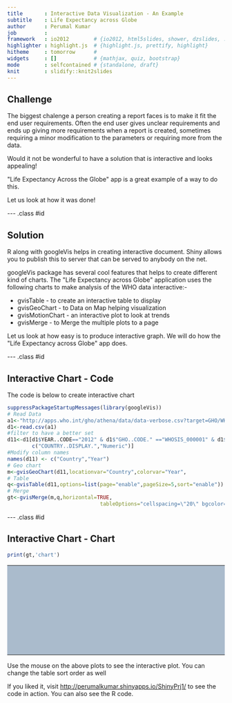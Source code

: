 ```yaml
---
title       : Interactive Data Visualization - An Example
subtitle    : Life Expectancy across Globe
author      : Perumal Kumar     
job         : 
framework   : io2012        # {io2012, html5slides, shower, dzslides, ...}
highlighter : highlight.js  # {highlight.js, prettify, highlight}
hitheme     : tomorrow      # 
widgets     : []            # {mathjax, quiz, bootstrap}
mode        : selfcontained # {standalone, draft}
knit        : slidify::knit2slides
---    
```


## Challenge     



The biggest chalenge a person creating a report faces is to make it fit the end user requirements. Often the end user gives unclear requirements and ends up giving more requirements when a report is created, sometimes requiring a minor modification to the parameters or requiring more from the data.     
                


Would it not be wonderful to have a solution that is interactive and looks appealing!  


          
"Life Expectancy Across the Globe" app is a great example of a way to do this.             
                   
                 
Let us look at how it was done! 

--- .class #id 

## Solution

R along with googleVis helps in creating interactive document. Shiny allows you to publish this to server that can be served to anybody on the net.

googleVis package has several cool features that helps to create different kind of charts. The "Life Expectancy across Globe" application uses the following charts to make analysis of the WHO data interactive:-      
- gvisTable - to create an interactive table to display    
- gvisGeoChart - to Data on Map helping visualization     
- gvisMotionChart - an interactive plot to look at trends
- gvisMerge - to Merge the multiple plots to a page   

Let us look at how easy is to produce interactive graph. We will do how the "Life Expectancy across Globe" app does.

--- .class #id 

## Interactive Chart - Code

The code is below to create interactive chart 


```r
suppressPackageStartupMessages(library(googleVis))
# Read Data
a1<-"http://apps.who.int/gho/athena/data/data-verbose.csv?target=GHO/WHOSIS_000002,WHOSIS_000001,WHOSIS_000015&profile=verbose&filter=COUNTRY:*;REGION:AFR;REGION:AMR;REGION:SEAR;REGION:EUR;REGION:EMR;REGION:WPR;SEX:*"
d1<-read.csv(a1)
#filter to have a better set
d11<-d1[d1$YEAR..CODE=="2012" & d1$"GHO..CODE." =="WHOSIS_000001" & d1$SEX..CODE. =="BTSX",
        c("COUNTRY..DISPLAY.","Numeric")]
#Modify column names
names(d11) <- c("Country","Year")
# Geo chart
m<-gvisGeoChart(d11,locationvar="Country",colorvar="Year",                                               options=list( height=350,displayMode='auto',colorAxis="{values:[40,60,75,80],colors:[\'red', \'pink\', \'orange',\'green']}"))
# Table
q<-gvisTable(d11,options=list(page="enable",pageSize=5,sort="enable"))
# Merge
gt<-gvisMerge(m,q,horizontal=TRUE,
                              tableOptions="cellspacing=\"20\" bgcolor=\"#AABBCC\"")
```

--- .class #id 

## Interactive Chart - Chart


```r
print(gt,'chart')
```

<!-- GeoChart generated in R 3.1.1 by googleVis 0.5.5 package -->
<!-- Sat Sep 20 22:18:05 2014 -->


<!-- jsHeader -->
<script type="text/javascript">
 
// jsData 
function gvisDataGeoChartID16b42f5d50ad () {
var data = new google.visualization.DataTable();
var datajson =
[
 [
 "Andorra",
83 
],
[
 "Antigua and Barbuda",
75 
],
[
 "Cyprus",
82 
],
[
 "Czech Republic",
78 
],
[
 "Ireland",
81 
],
[
 "Republic of Korea",
81 
],
[
 "Kuwait",
78 
],
[
 "Netherlands",
81 
],
[
 "New Zealand",
82 
],
[
 "Portugal",
81 
],
[
 "Singapore",
83 
],
[
 "Trinidad and Tobago",
70 
],
[
 "Ethiopia",
64 
],
[
 "Haiti",
62 
],
[
 "Myanmar",
66 
],
[
 "Niue",
74 
],
[
 "Sierra Leone",
46 
],
[
 "Togo",
58 
],
[
 "Azerbaijan",
72 
],
[
 "China",
75 
],
[
 "Georgia",
74 
],
[
 "Jordan",
74 
],
[
 "Kiribati",
66 
],
[
 "Papua New Guinea",
62 
],
[
 "Paraguay",
75 
],
[
 "Bahamas",
75 
],
[
 "Barbados",
78 
],
[
 "France",
82 
],
[
 "Hungary",
75 
],
[
 "Italy",
83 
],
[
 "Monaco",
82 
],
[
 "Norway",
82 
],
[
 "Saudi Arabia",
76 
],
[
 "Slovenia",
80 
],
[
 "Comoros",
62 
],
[
 "Eritrea",
63 
],
[
 "Guinea",
58 
],
[
 "Kyrgyzstan",
69 
],
[
 "Mali",
57 
],
[
 "Mauritania",
63 
],
[
 "South Sudan",
55 
],
[
 "Angola",
51 
],
[
 "Côte d'Ivoire",
53 
],
[
 "Guatemala",
72 
],
[
 "Iran (Islamic Republic of)",
74 
],
[
 "Lesotho",
50 
],
[
 "Maldives",
77 
],
[
 "Nicaragua",
73 
],
[
 "Philippines",
69 
],
[
 "United Arab Emirates",
76 
],
[
 "Belgium",
80 
],
[
 "Bahrain",
77 
],
[
 "Canada",
82 
],
[
 "Estonia",
77 
],
[
 "Finland",
81 
],
[
 "Equatorial Guinea",
55 
],
[
 "Malta",
81 
],
[
 "Sweden",
82 
],
[
 "Central African Republic",
51 
],
[
 "Ghana",
62 
],
[
 "Guinea-Bissau",
54 
],
[
 "Lao People's Democratic Republic",
66 
],
[
 "Mozambique",
53 
],
[
 "Uganda",
57 
],
[
 "Bhutan",
68 
],
[
 "Micronesia (Federated States of)",
69 
],
[
 "Indonesia",
71 
],
[
 "Morocco",
71 
],
[
 "Mongolia",
67 
],
[
 "Nigeria",
54 
],
[
 "El Salvador",
72 
],
[
 "Sao Tome and Principe",
67 
],
[
 "Brunei Darussalam",
77 
],
[
 "Germany",
81 
],
[
 "Greece",
81 
],
[
 "Iceland",
82 
],
[
 "Israel",
82 
],
[
 "Oman",
76 
],
[
 "San Marino",
83 
],
[
 "Afghanistan",
60 
],
[
 "Burundi",
56 
],
[
 "Democratic Republic of the Congo",
52 
],
[
 "Liberia",
62 
],
[
 "Niger",
59 
],
[
 "Senegal",
64 
],
[
 "Chad",
51 
],
[
 "Uzbekistan",
69 
],
[
 "Zimbabwe",
58 
],
[
 "Armenia",
71 
],
[
 "Cabo Verde",
74 
],
[
 "Djibouti",
61 
],
[
 "Honduras",
74 
],
[
 "Republic of Moldova",
71 
],
[
 "Austria",
81 
],
[
 "Japan",
84 
],
[
 "Nauru",
79 
],
[
 "Qatar",
79 
],
[
 "United States of America",
79 
],
[
 "Benin",
59 
],
[
 "Madagascar",
64 
],
[
 "Nepal",
68 
],
[
 "Democratic People's Republic of Korea",
70 
],
[
 "Somalia",
53 
],
[
 "Viet Nam",
76 
],
[
 "Cameroon",
56 
],
[
 "Guyana",
63 
],
[
 "Iraq",
70 
],
[
 "Sri Lanka",
75 
],
[
 "Marshall Islands",
70 
],
[
 "Australia",
83 
],
[
 "Switzerland",
83 
],
[
 "Cook Islands",
76 
],
[
 "Denmark",
80 
],
[
 "Spain",
82 
],
[
 "United Kingdom of Great Britain and Northern Ireland",
81 
],
[
 "Croatia",
78 
],
[
 "Luxembourg",
82 
],
[
 "Slovakia",
76 
],
[
 "Burkina Faso",
58 
],
[
 "Bangladesh",
70 
],
[
 "Gambia",
61 
],
[
 "Kenya",
61 
],
[
 "Cambodia",
72 
],
[
 "Malawi",
59 
],
[
 "Rwanda",
65 
],
[
 "Tajikistan",
68 
],
[
 "United Republic of Tanzania",
61 
],
[
 "Yemen",
64 
],
[
 "Zambia",
57 
],
[
 "Albania",
74 
],
[
 "Belize",
75 
],
[
 "Bolivia (Plurinational State of)",
68 
],
[
 "Congo",
59 
],
[
 "Ecuador",
75 
],
[
 "Egypt",
71 
],
[
 "India",
66 
],
[
 "Pakistan",
65 
],
[
 "Thailand",
75 
],
[
 "Ukraine",
71 
],
[
 "Cuba",
79 
],
[
 "Gabon",
63 
],
[
 "Saint Kitts and Nevis",
74 
],
[
 "South Africa",
59 
],
[
 "Turkmenistan",
63 
],
[
 "Botswana",
62 
],
[
 "Latvia",
74 
],
[
 "Montenegro",
76 
],
[
 "Mauritius",
74 
],
[
 "Peru",
77 
],
[
 "Serbia",
75 
],
[
 "Venezuela (Bolivarian Republic of)",
76 
],
[
 "Chile",
80 
],
[
 "Colombia",
79 
],
[
 "Dominican Republic",
77 
],
[
 "Palau",
73 
],
[
 "Uruguay",
77 
],
[
 "Tonga",
71 
],
[
 "Bosnia and Herzegovina",
77 
],
[
 "Belarus",
72 
],
[
 "Algeria",
72 
],
[
 "Grenada",
73 
],
[
 "Mexico",
76 
],
[
 "Namibia",
67 
],
[
 "Poland",
77 
],
[
 "Sudan",
63 
],
[
 "Solomon Islands",
69 
],
[
 "Swaziland",
54 
],
[
 "Syrian Arab Republic",
68 
],
[
 "Timor-Leste",
66 
],
[
 "Tunisia",
76 
],
[
 "Samoa",
73 
],
[
 "Costa Rica",
79 
],
[
 "Jamaica",
74 
],
[
 "Lebanon",
80 
],
[
 "Libya",
75 
],
[
 "The former Yugoslav republic of Macedonia",
76 
],
[
 "Malaysia",
74 
],
[
 "Suriname",
77 
],
[
 "Seychelles",
74 
],
[
 "Saint Vincent and the Grenadines",
74 
],
[
 "Vanuatu",
72 
],
[
 "Argentina",
76 
],
[
 "Bulgaria",
74 
],
[
 "Brazil",
74 
],
[
 "Dominica",
75 
],
[
 "Fiji",
69 
],
[
 "Kazakhstan",
68 
],
[
 "Saint Lucia",
75 
],
[
 "Lithuania",
74 
],
[
 "Panama",
77 
],
[
 "Romania",
74 
],
[
 "Russian Federation",
69 
],
[
 "Turkey",
75 
],
[
 "Tuvalu",
68 
] 
];
data.addColumn('string','Country');
data.addColumn('number','Year');
data.addRows(datajson);
return(data);
}


// jsData 
function gvisDataTableID16b42e193f05 () {
var data = new google.visualization.DataTable();
var datajson =
[
 [
 "Andorra",
83 
],
[
 "Antigua and Barbuda",
75 
],
[
 "Cyprus",
82 
],
[
 "Czech Republic",
78 
],
[
 "Ireland",
81 
],
[
 "Republic of Korea",
81 
],
[
 "Kuwait",
78 
],
[
 "Netherlands",
81 
],
[
 "New Zealand",
82 
],
[
 "Portugal",
81 
],
[
 "Singapore",
83 
],
[
 "Trinidad and Tobago",
70 
],
[
 "Ethiopia",
64 
],
[
 "Haiti",
62 
],
[
 "Myanmar",
66 
],
[
 "Niue",
74 
],
[
 "Sierra Leone",
46 
],
[
 "Togo",
58 
],
[
 "Azerbaijan",
72 
],
[
 "China",
75 
],
[
 "Georgia",
74 
],
[
 "Jordan",
74 
],
[
 "Kiribati",
66 
],
[
 "Papua New Guinea",
62 
],
[
 "Paraguay",
75 
],
[
 "Bahamas",
75 
],
[
 "Barbados",
78 
],
[
 "France",
82 
],
[
 "Hungary",
75 
],
[
 "Italy",
83 
],
[
 "Monaco",
82 
],
[
 "Norway",
82 
],
[
 "Saudi Arabia",
76 
],
[
 "Slovenia",
80 
],
[
 "Comoros",
62 
],
[
 "Eritrea",
63 
],
[
 "Guinea",
58 
],
[
 "Kyrgyzstan",
69 
],
[
 "Mali",
57 
],
[
 "Mauritania",
63 
],
[
 "South Sudan",
55 
],
[
 "Angola",
51 
],
[
 "Côte d'Ivoire",
53 
],
[
 "Guatemala",
72 
],
[
 "Iran (Islamic Republic of)",
74 
],
[
 "Lesotho",
50 
],
[
 "Maldives",
77 
],
[
 "Nicaragua",
73 
],
[
 "Philippines",
69 
],
[
 "United Arab Emirates",
76 
],
[
 "Belgium",
80 
],
[
 "Bahrain",
77 
],
[
 "Canada",
82 
],
[
 "Estonia",
77 
],
[
 "Finland",
81 
],
[
 "Equatorial Guinea",
55 
],
[
 "Malta",
81 
],
[
 "Sweden",
82 
],
[
 "Central African Republic",
51 
],
[
 "Ghana",
62 
],
[
 "Guinea-Bissau",
54 
],
[
 "Lao People's Democratic Republic",
66 
],
[
 "Mozambique",
53 
],
[
 "Uganda",
57 
],
[
 "Bhutan",
68 
],
[
 "Micronesia (Federated States of)",
69 
],
[
 "Indonesia",
71 
],
[
 "Morocco",
71 
],
[
 "Mongolia",
67 
],
[
 "Nigeria",
54 
],
[
 "El Salvador",
72 
],
[
 "Sao Tome and Principe",
67 
],
[
 "Brunei Darussalam",
77 
],
[
 "Germany",
81 
],
[
 "Greece",
81 
],
[
 "Iceland",
82 
],
[
 "Israel",
82 
],
[
 "Oman",
76 
],
[
 "San Marino",
83 
],
[
 "Afghanistan",
60 
],
[
 "Burundi",
56 
],
[
 "Democratic Republic of the Congo",
52 
],
[
 "Liberia",
62 
],
[
 "Niger",
59 
],
[
 "Senegal",
64 
],
[
 "Chad",
51 
],
[
 "Uzbekistan",
69 
],
[
 "Zimbabwe",
58 
],
[
 "Armenia",
71 
],
[
 "Cabo Verde",
74 
],
[
 "Djibouti",
61 
],
[
 "Honduras",
74 
],
[
 "Republic of Moldova",
71 
],
[
 "Austria",
81 
],
[
 "Japan",
84 
],
[
 "Nauru",
79 
],
[
 "Qatar",
79 
],
[
 "United States of America",
79 
],
[
 "Benin",
59 
],
[
 "Madagascar",
64 
],
[
 "Nepal",
68 
],
[
 "Democratic People's Republic of Korea",
70 
],
[
 "Somalia",
53 
],
[
 "Viet Nam",
76 
],
[
 "Cameroon",
56 
],
[
 "Guyana",
63 
],
[
 "Iraq",
70 
],
[
 "Sri Lanka",
75 
],
[
 "Marshall Islands",
70 
],
[
 "Australia",
83 
],
[
 "Switzerland",
83 
],
[
 "Cook Islands",
76 
],
[
 "Denmark",
80 
],
[
 "Spain",
82 
],
[
 "United Kingdom of Great Britain and Northern Ireland",
81 
],
[
 "Croatia",
78 
],
[
 "Luxembourg",
82 
],
[
 "Slovakia",
76 
],
[
 "Burkina Faso",
58 
],
[
 "Bangladesh",
70 
],
[
 "Gambia",
61 
],
[
 "Kenya",
61 
],
[
 "Cambodia",
72 
],
[
 "Malawi",
59 
],
[
 "Rwanda",
65 
],
[
 "Tajikistan",
68 
],
[
 "United Republic of Tanzania",
61 
],
[
 "Yemen",
64 
],
[
 "Zambia",
57 
],
[
 "Albania",
74 
],
[
 "Belize",
75 
],
[
 "Bolivia (Plurinational State of)",
68 
],
[
 "Congo",
59 
],
[
 "Ecuador",
75 
],
[
 "Egypt",
71 
],
[
 "India",
66 
],
[
 "Pakistan",
65 
],
[
 "Thailand",
75 
],
[
 "Ukraine",
71 
],
[
 "Cuba",
79 
],
[
 "Gabon",
63 
],
[
 "Saint Kitts and Nevis",
74 
],
[
 "South Africa",
59 
],
[
 "Turkmenistan",
63 
],
[
 "Botswana",
62 
],
[
 "Latvia",
74 
],
[
 "Montenegro",
76 
],
[
 "Mauritius",
74 
],
[
 "Peru",
77 
],
[
 "Serbia",
75 
],
[
 "Venezuela (Bolivarian Republic of)",
76 
],
[
 "Chile",
80 
],
[
 "Colombia",
79 
],
[
 "Dominican Republic",
77 
],
[
 "Palau",
73 
],
[
 "Uruguay",
77 
],
[
 "Tonga",
71 
],
[
 "Bosnia and Herzegovina",
77 
],
[
 "Belarus",
72 
],
[
 "Algeria",
72 
],
[
 "Grenada",
73 
],
[
 "Mexico",
76 
],
[
 "Namibia",
67 
],
[
 "Poland",
77 
],
[
 "Sudan",
63 
],
[
 "Solomon Islands",
69 
],
[
 "Swaziland",
54 
],
[
 "Syrian Arab Republic",
68 
],
[
 "Timor-Leste",
66 
],
[
 "Tunisia",
76 
],
[
 "Samoa",
73 
],
[
 "Costa Rica",
79 
],
[
 "Jamaica",
74 
],
[
 "Lebanon",
80 
],
[
 "Libya",
75 
],
[
 "The former Yugoslav republic of Macedonia",
76 
],
[
 "Malaysia",
74 
],
[
 "Suriname",
77 
],
[
 "Seychelles",
74 
],
[
 "Saint Vincent and the Grenadines",
74 
],
[
 "Vanuatu",
72 
],
[
 "Argentina",
76 
],
[
 "Bulgaria",
74 
],
[
 "Brazil",
74 
],
[
 "Dominica",
75 
],
[
 "Fiji",
69 
],
[
 "Kazakhstan",
68 
],
[
 "Saint Lucia",
75 
],
[
 "Lithuania",
74 
],
[
 "Panama",
77 
],
[
 "Romania",
74 
],
[
 "Russian Federation",
69 
],
[
 "Turkey",
75 
],
[
 "Tuvalu",
68 
] 
];
data.addColumn('string','Country');
data.addColumn('number','Year');
data.addRows(datajson);
return(data);
}
 
// jsDrawChart
function drawChartGeoChartID16b42f5d50ad() {
var data = gvisDataGeoChartID16b42f5d50ad();
var options = {};
options["width"] =    556;
options["height"] =    200;
options["displayMode"] = "auto";
options["colorAxis"] = {values:[40,60,75,80],colors:['red', 'pink', 'orange','green']};

    var chart = new google.visualization.GeoChart(
    document.getElementById('GeoChartID16b42f5d50ad')
    );
    chart.draw(data,options);
    

}
  


// jsDrawChart
function drawChartTableID16b42e193f05() {
var data = gvisDataTableID16b42e193f05();
var options = {};
options["allowHtml"] = true;
options["page"] = "enable";
options["pageSize"] =      5;
options["sort"] = "enable";

    var chart = new google.visualization.Table(
    document.getElementById('TableID16b42e193f05')
    );
    chart.draw(data,options);
    

}
  
 
// jsDisplayChart
(function() {
var pkgs = window.__gvisPackages = window.__gvisPackages || [];
var callbacks = window.__gvisCallbacks = window.__gvisCallbacks || [];
var chartid = "geochart";
  
// Manually see if chartid is in pkgs (not all browsers support Array.indexOf)
var i, newPackage = true;
for (i = 0; newPackage && i < pkgs.length; i++) {
if (pkgs[i] === chartid)
newPackage = false;
}
if (newPackage)
  pkgs.push(chartid);
  
// Add the drawChart function to the global list of callbacks
callbacks.push(drawChartGeoChartID16b42f5d50ad);
})();
function displayChartGeoChartID16b42f5d50ad() {
  var pkgs = window.__gvisPackages = window.__gvisPackages || [];
  var callbacks = window.__gvisCallbacks = window.__gvisCallbacks || [];
  window.clearTimeout(window.__gvisLoad);
  // The timeout is set to 100 because otherwise the container div we are
  // targeting might not be part of the document yet
  window.__gvisLoad = setTimeout(function() {
  var pkgCount = pkgs.length;
  google.load("visualization", "1", { packages:pkgs, callback: function() {
  if (pkgCount != pkgs.length) {
  // Race condition where another setTimeout call snuck in after us; if
  // that call added a package, we must not shift its callback
  return;
}
while (callbacks.length > 0)
callbacks.shift()();
} });
}, 100);
}


// jsDisplayChart
(function() {
var pkgs = window.__gvisPackages = window.__gvisPackages || [];
var callbacks = window.__gvisCallbacks = window.__gvisCallbacks || [];
var chartid = "table";
  
// Manually see if chartid is in pkgs (not all browsers support Array.indexOf)
var i, newPackage = true;
for (i = 0; newPackage && i < pkgs.length; i++) {
if (pkgs[i] === chartid)
newPackage = false;
}
if (newPackage)
  pkgs.push(chartid);
  
// Add the drawChart function to the global list of callbacks
callbacks.push(drawChartTableID16b42e193f05);
})();
function displayChartTableID16b42e193f05() {
  var pkgs = window.__gvisPackages = window.__gvisPackages || [];
  var callbacks = window.__gvisCallbacks = window.__gvisCallbacks || [];
  window.clearTimeout(window.__gvisLoad);
  // The timeout is set to 100 because otherwise the container div we are
  // targeting might not be part of the document yet
  window.__gvisLoad = setTimeout(function() {
  var pkgCount = pkgs.length;
  google.load("visualization", "1", { packages:pkgs, callback: function() {
  if (pkgCount != pkgs.length) {
  // Race condition where another setTimeout call snuck in after us; if
  // that call added a package, we must not shift its callback
  return;
}
while (callbacks.length > 0)
callbacks.shift()();
} });
}, 100);
}
 
// jsFooter
</script>
 
<!-- jsChart -->  
<script type="text/javascript" src="https://www.google.com/jsapi?callback=displayChartGeoChartID16b42f5d50ad"></script>


<!-- jsChart -->  
<script type="text/javascript" src="https://www.google.com/jsapi?callback=displayChartTableID16b42e193f05"></script>
 
<table cellspacing="20" bgcolor="#AABBCC">
<tr>
<td>

<!-- divChart -->
  
<div id="GeoChartID16b42f5d50ad" 
  style="width: 556; height: 200;">
</div>

</td>
<td>

<!-- divChart -->
  
<div id="TableID16b42e193f05" 
  style="width: 500; height: automatic;">
</div>

</td>
</tr>
</table>

Use the mouse on the above plots to see the interactive plot. You can change the table sort order as well

If you liked it, visit http://perumalkumar.shinyapps.io/ShinyPrj1/   to see the code in action. You can also see the R code.

